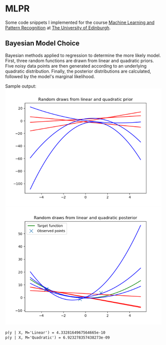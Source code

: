 # MLPR

Some code snippets I implemented for the course [Machine Learning and Pattern Recognition](https://mlpr.inf.ed.ac.uk/2021/) at [The University of Edinburgh](https://www.ed.ac.uk/informatics).

## Bayesian Model Choice

Bayesian methods applied to regression to determine the more likely model.
First, three random functions are drawn from linear and quadratic priors.
Five noisy data points are then generated according to an underlying quadratic distribution.
Finally, the posterior distributions are calculated, followed by the model's marginal likelihood.

<!-- <img src="https://render.githubusercontent.com/render/math?math=p(\mathbf{y} | X, \mathcal{M}) = \int p(\mathbf{y}, \mathbf{w} | X, \mathcal{M}) \mathop{}\!\mathrm{d} \mathbf{w} = \int p(\mathbf{y} | X, \mathbf{w}, \mathcal{M}) \, p(\mathbf{w} | \mathcal{M}) \mathop{}\!\mathrm{d} \mathbf{w}"> -->

Sample output:
![alt text](Images/prior.png)
![alt text](Images/posterior.png)
```
p(y | X, M='Linear') = 4.3328164967564665e-10
p(y | X, M='Quadratic') = 6.923278357438273e-09
```

